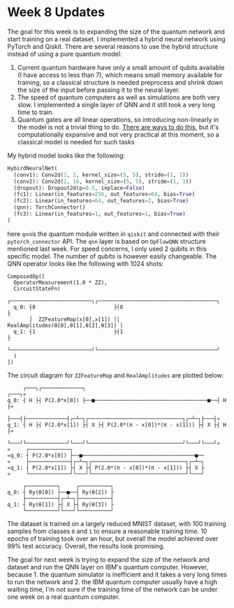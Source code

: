 # Week 8 Updates

The goal for this week is to expanding the size of the quantum network and start training on a real dataset. I implemented a hybrid neural network using PyTorch and Qiskit. There are several reasons to use the hybrid structure instead of using a pure quantum model: 

1. Current quantum hardware have only a small amount of qubits available (I have access to less than 7), which means small memory available for training, so a classical structure is needed preprocess and shrink down the size of the input before passing it to the neural layer.
2. The speed of quantum computers as well as simulations are both very slow. I implemented a single layer of QNN and it still took a very long time to train.
3. Quantum gates are all linear operations, so introducing non-linearly in the model is not a trivial thing to do. [There are ways to do this](https://www.nature.com/articles/s41467-020-14454-2), but it's computationally expansive and not very practical at this moment, so a classical model is needed for such tasks

My hybrid model looks like the following:

```python
HybirdNeuralNet(
  (conv1): Conv2d(1, 2, kernel_size=(5, 5), stride=(1, 1))
  (conv2): Conv2d(2, 16, kernel_size=(5, 5), stride=(1, 1))
  (dropout): Dropout2d(p=0.5, inplace=False)
  (fc1): Linear(in_features=256, out_features=64, bias=True)
  (fc2): Linear(in_features=64, out_features=2, bias=True)
  (qnn): TorchConnector()
  (fc3): Linear(in_features=1, out_features=1, bias=True)
)
```

here `qnn`is the quantum module written in `qiskit` and connected with their `pytorch_connector` API. The `qnn` layer is based on `OpFlowQNN` structure mentioned last week. For speed concerns, I only used 2 qubits in this specific model. The number of qubits is however easily changeable. The QNN operator looks like the following with 1024 shots:

```
ComposedOp([
  OperatorMeasurement(1.0 * ZZ),
  CircuitStateFn(
       ┌──────────────────────────┐┌──────────────────────────────────────┐
  q_0: ┤0                         ├┤0                                     ├
       │  ZZFeatureMap(x[0],x[1]) ││  RealAmplitudes(θ[0],θ[1],θ[2],θ[3]) │
  q_1: ┤1                         ├┤1                                     ├
       └──────────────────────────┘└──────────────────────────────────────┘
  )
])
```

The circuit diagram for `ZZFeatureMap` and `RealAmplitudes` are plotted below:

```
     ┌───┐┌─────────────┐                                          ┌───┐»
q_0: ┤ H ├┤ P(2.0*x[0]) ├──■────────────────────────────────────■──┤ H ├»
     ├───┤├─────────────┤┌─┴─┐┌──────────────────────────────┐┌─┴─┐├───┤»
q_1: ┤ H ├┤ P(2.0*x[1]) ├┤ X ├┤ P(2.0*(π - x[0])*(π - x[1])) ├┤ X ├┤ H ├»
     └───┘└─────────────┘└───┘└──────────────────────────────┘└───┘└───┘»
«     ┌─────────────┐                                          
«q_0: ┤ P(2.0*x[0]) ├──■────────────────────────────────────■──
«     ├─────────────┤┌─┴─┐┌──────────────────────────────┐┌─┴─┐
«q_1: ┤ P(2.0*x[1]) ├┤ X ├┤ P(2.0*(π - x[0])*(π - x[1])) ├┤ X ├
«     └─────────────┘└───┘└──────────────────────────────┘└───┘
```

```
     ┌──────────┐     ┌──────────┐
q_0: ┤ Ry(θ[0]) ├──■──┤ Ry(θ[2]) ├
     ├──────────┤┌─┴─┐├──────────┤
q_1: ┤ Ry(θ[1]) ├┤ X ├┤ Ry(θ[3]) ├
     └──────────┘└───┘└──────────┘
```

The dataset is trained on a largely reduced MNIST dataset, with 100 training samples from classes `0` and `1` to ensure a reasonable training time. 10 epochs of training took over an hour, but overall the model achieved over 99% test accuracy. Overall, the results look promising.

The goal for next week is trying to expand the size of the network and dataset and run the QNN layer on IBM's quantum computer. However, because 1. the quantum simulator is inefficient and it takes a very long times to run the network and 2. the IBM quantum computer usually have a high waiting time, I'm not sure if the training time of the network can be under one week on a real quantum computer.